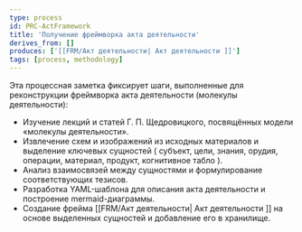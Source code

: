 ```yaml
---
type: process
id: PRC-ActFramework
title: 'Получение фреймворка акта деятельности'
derives_from: []
produces: ['[[FRM/Акт деятельности| Акт деятельности ]]']
tags: [process, methodology]
---
```


Эта процессная заметка фиксирует шаги, выполненные для реконструкции фреймворка акта деятельности (молекулы деятельности):

- Изучение лекций и статей Г. П. Щедровицкого, посвящённых модели «молекулы деятельности».
- Извлечение схем и изображений из исходных материалов и выделение ключевых сущностей ( субъект, цели, знания, орудия, операции, материал, продукт, когнитивное табло ).
- Анализ взаимосвязей между сущностями и формулирование соответствующих тезисов.
- Разработка YAML-шаблона для описания акта деятельности и построение mermaid-диаграммы.
- Создание фрейма [[FRM/Акт деятельности| Акт деятельности ]] на основе выделенных сущностей и добавление его в хранилище.
